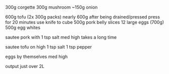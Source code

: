 300g corgette
300g mushroom
~150g onion

600g tofu (2x 300g packs)
nearly 600g after being drained/pressed
press for 20 minutes
use knife to cube
500g pork belly slices
12 large eggs (700g)
500g egg whites

sautee pork with 1 tsp salt
med high
takes a long time

sautee tofu
on high
1 tsp salt
1 tsp pepper

eggs by themselves
med high


output just over 2L

